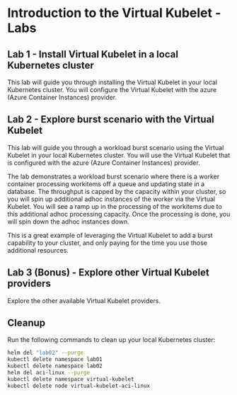 # Introduction to the Virtual Kubelet - Labs

## Lab 1 - Install Virtual Kubelet in a local Kubernetes cluster

This lab will guide you through installing the Virtual Kubelet in your local Kubernetes cluster. You will configure the Virtual Kubelet with the azure (Azure Container Instances) provider.

## Lab 2 - Explore burst scenario with the Virtual Kubelet

This lab will guide you through a workload burst scenario using the Virtual Kubelet in your local Kubernetes cluster. You will use the Virtual Kubelet that is configured with the azure (Azure Container Instances) provider.

The lab demonstrates a workload burst scenario where there is a worker container processing workitems off a queue and updating state in a database. The throughput is capped by the capacity within your cluster, so you will spin up additional adhoc instances of the worker via the Virtual Kubelet. You will see a ramp up in the processing of the workitems due to this additional adhoc processing capacity. Once the processing is done, you will spin down the adhoc instances down.

This is a great example of leveraging the Virtual Kubelet to add a burst capability to your cluster, and only paying for the time you use those additional resources.

## Lab 3 (Bonus) - Explore other Virtual Kubelet providers

Explore the other available Virtual Kubelet providers.

## Cleanup

Run the following commands to clean up your local Kubernetes cluster:

```bash
helm del "lab02" --purge
kubectl delete namespace lab01
kubectl delete namespace lab02
helm del aci-linux --purge
kubectl delete namespace virtual-kubelet
kubectl delete node virtual-kubelet-aci-linux
```
